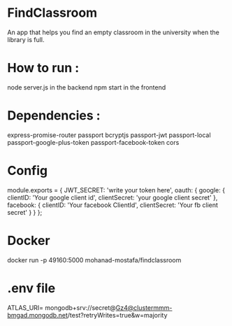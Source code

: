 # FindClassroom

An app that helps you find an empty classroom in the university when the library is full.

# How to run :

node server.js in the backend
npm start in the frontend


# Dependencies :
express-promise-router
passport
bcryptjs
passport-jwt
passport-local
passport-google-plus-token
passport-facebook-token
cors



# Config

module.exports = {
  JWT_SECRET: 'write your token here',
  oauth: {
    google: {
      clientID: 'Your google client id',
      clientSecret: 'your google client secret'
    },
    facebook: {
      clientID: 'Your facebook ClientId',
      clientSecret: 'Your fb client secret'
    }
  }
};

# Docker
docker run -p 49160:5000 mohanad-mostafa/findclassroom

# .env file
ATLAS_URI= mongodb+srv://secret@Gz4@clustermmm-bmgad.mongodb.net/test?retryWrites=true&w=majority


